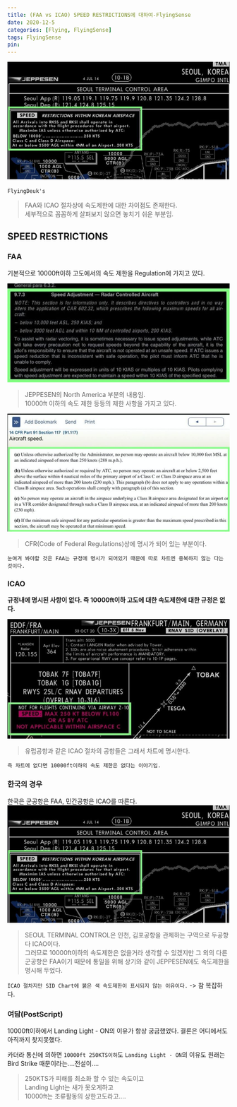```yaml
---
title: (FAA vs ICAO) SPEED RESTRICTIONS에 대하여-FlyingSense
date: 2020-12-5
categories: [Flying, FlyingSense]
tags: FlyingSense
pin:
---
```

![speed](/img/flying/sense/faaicao/spd4.jpg)

`FlyingDeuk's`
> FAA와 ICAO 절차상에 속도제한에 대한 차이점도 존재한다. <br>
세부적으로 꼼꼼하게 살펴보지 않으면 놓치기 쉬운 부분임.

## SPEED RESTRICTIONS

### FAA
기본적으로 10000ft이하 고도에서의 속도 제한을 Regulation에 가지고 있다.

![faa](/img/flying/sense/faaicao/spd1.png)
>JEPPESEN의 North America 부분의 내용임. <br>
10000ft 이하의 속도 제한 등등의 제한 사항을 가지고 있다.

![faa](/img/flying/sense/faaicao/spd2.jpg)
>CFR(Code of Federal Regulations)상에 명시가 되어 있는 부분이다.

`눈여겨 봐야할 것은 FAA는 규정에 명시가 되어있기 때문에 따로 차트엔 중복하지 않는 다는 것이다.`

### ICAO
**규정내에 명시된 사항이 없다. 즉 10000ft이하 고도에 대한 속도제한에 대한 규정은 없다.**

![faa](/img/flying/sense/faaicao/spd3.png)
>유럽공항과 같은 ICAO 절차의 공항들은 그래서 차트에 명시한다. <br>

`즉 차트에 없다면 10000ft이하의 속도 제한은 없다는 이야기임.`

### 한국의 경우
한국은 군공항은 FAA, 민간공항은 ICAO를 따른다.
![faa](/img/flying/sense/faaicao/spd4.jpg)
>SEOUL TERMINAL CONTROL은 인천, 김포공항을 관제하는 구역으로 두공항다 ICAO이다. <br>
그러므로 10000ft이하의 속도제한은 없을거라 생각할 수 있겠지만 그 외의 다른 군공항은 FAA이기 때문에 통일을 위해 상기와 같이 JEPPESEN에도 속도제한을 명시해 두었다. <br>

`ICAO 절차지만 SID Chart에 붉은 색 속도제한이 표시되지 않는 이유이다.` -> 참 복잡하다.

### 여담(PostScript)
10000ft이하에서 Landing Light - ON의 이유가 항상 궁금했었다.
결론은 어디에서도 아직까지 찾지못했다.

카더라 통신에 의하면 `10000ft 250KTS이하`도 `Landing Light - ON`의 이유도 원래는 Bird Strike 때문이라는....전설이....
> 250KTS가 피해를 최소화 할 수 있는 속도이고 <br>
Landing Light는 새가 못오게하고 <br>
10000ft는 조류활동의 상한고도라고....
